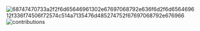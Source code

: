 ![68747470733a2f2f6d65646961302e67697068792e636f6d2f6d656469612f336f74506f72574c514a7135476d485274752f67697068792e676966](https://user-images.githubusercontent.com/70854062/205451668-3f480cac-9ab4-49ff-baf1-057109c6a12d.gif)
![contributions](https://user-images.githubusercontent.com/70854062/205451107-58d5f44b-ed85-40bb-aed9-65d85e2582e4.svg)

